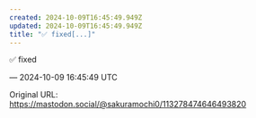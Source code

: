 ```yaml
---
created: 2024-10-09T16:45:49.949Z
updated: 2024-10-09T16:45:49.949Z
title: "✅️ fixed[...]"
---
```


<p>✅️ fixed</p>

&mdash; 2024-10-09 16:45:49 UTC

Original URL: https://mastodon.social/@sakuramochi0/113278474646493820
